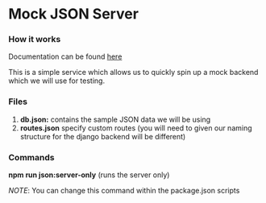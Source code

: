 # Mock JSON Server

### How it works
Documentation can be found [here](https://www.npmjs.com/package/json-server#getting-started)

This is a simple service which allows us to quickly spin up a mock backend 
which we will use for testing. 

### Files
1. **db.json:** contains the sample JSON data we will be using 
1. **routes.json** specify custom routes (you will need to given our naming structure for the django backend will be different)

### Commands
**npm run json:server-only** (runs the server only) 

*NOTE*: You can change this command within the package.json scripts


